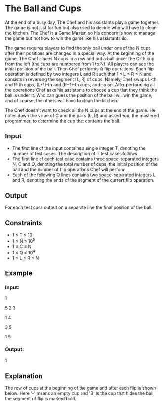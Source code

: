 # The Ball and Cups

At the end of a busy day, The Chef and his assistants play a game together. 
The game is not just for fun but also used to decide who will have to clean the kitchen. 
The Chef is a Game Master, so his concern is how to manage the game but not how to win the game like his assistants do.

The game requires players to find the only ball under one of the N cups after their positions are changed in a special way. 
At the beginning of the game, The Chef places N cups in a row and put a ball under the C-th cup from the left (the cups are numbered from 1 to N). 
All players can see the initial position of the ball. Then Chef performs Q flip operations. 
Each flip operation is defined by two integers L and R such that 1 ≤ L ≤ R ≤ N and consists in reversing the segment [L, R] of cups. 
Namely, Chef swaps L-th and R-th cups, (L+1)-th and (R−1)-th cups, and so on. 
After performing all the operations Chef asks his assistants to choose a cup that they think the ball is under it. 
Who can guess the position of the ball will win the game, and of course, the others will have to clean the kitchen.

The Chef doesn't want to check all the N cups at the end of the game. 
He notes down the value of C and the pairs (L, R) and asked you, the mastered programmer, to determine the cup that contains the ball.

## Input

- The first line of the input contains a single integer T, denoting the number of test cases. The description of T test cases follows. 
- The first line of each test case contains three space-separated integers N, C and Q, denoting 
the total number of cups, the initial position of the ball and the number of flip operations Chef will perform. 
- Each of the following Q lines contains two space-separated integers L and R, denoting the ends of the segment of the current flip operation.

## Output

For each test case output on a separate line the final position of the ball.

## Constraints

- 1 ≤ T ≤ 10
- 1 ≤ N ≤ 10<sup>5</sup>
- 1 ≤ C ≤ N
- 1 ≤ Q ≤ 10<sup>4</sup>
- 1 ≤ L ≤ R ≤ N

## Example

### Input:

1

5 2 3

1 4

3 5

1 5

### Output:

1

## Explanation

The row of cups at the beginning of the game and after each flip is shown below. 
Here '-' means an empty cup and 'B' is the cup that hides the ball, the segment of flip is marked bold.


